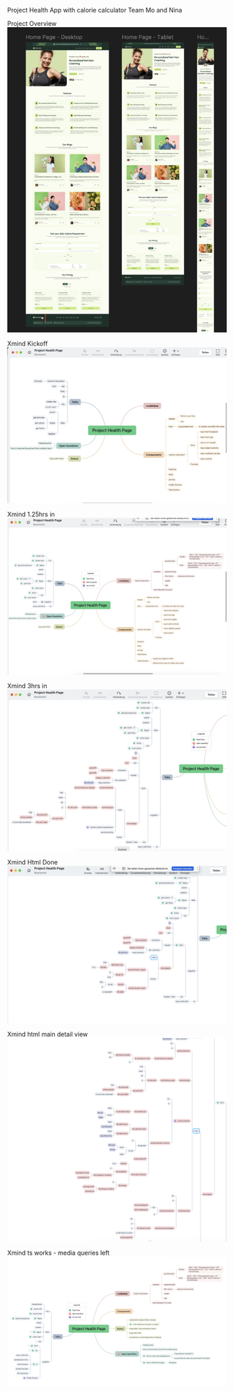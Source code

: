 Project Health App with calorie calculator
Team Mo and Nina

Project Overview
![Project Overview](ProjectDesign.png)

Xmind Kickoff
![Xmind Kickoff](Xmind_Kickoff.png)

Xmind 1.25hrs in
![Xmind 1.25hrs in](XMind_1.25hrs.png)

Xmind 3hrs in
![Xmind 3hrs in](Xmind_3hrs.png)

Xmind Html Done
![Xmind html done](Xmind_Html_done.png)

Xmind html main detail view
![Main Detail view](Xmind_Main_done.png)

Xmind ts works - media queries left
![Media Queries left](Xmind_tsworks.png)